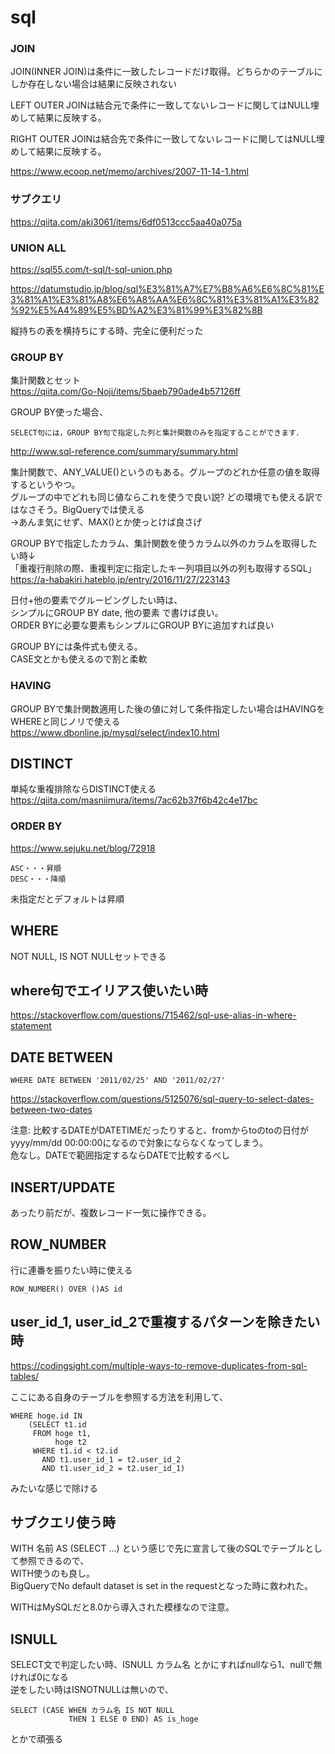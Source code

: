 # sql

### JOIN
JOIN(INNER JOIN)は条件に一致したレコードだけ取得。どちらかのテーブルにしか存在しない場合は結果に反映されない  

LEFT OUTER JOINは結合元で条件に一致してないレコードに関してはNULL埋めして結果に反映する。

RIGHT OUTER JOINは結合先で条件に一致してないレコードに関してはNULL埋めして結果に反映する。

https://www.ecoop.net/memo/archives/2007-11-14-1.html

### サブクエリ
https://qiita.com/aki3061/items/6df0513ccc5aa40a075a

### UNION ALL
https://sql55.com/t-sql/t-sql-union.php

https://datumstudio.jp/blog/sql%E3%81%A7%E7%B8%A6%E6%8C%81%E3%81%A1%E3%81%A8%E6%A8%AA%E6%8C%81%E3%81%A1%E3%82%92%E5%A4%89%E5%BD%A2%E3%81%99%E3%82%8B

縦持ちの表を横持ちにする時、完全に便利だった

### GROUP BY
集計関数とセット  
https://qiita.com/Go-Noji/items/5baeb790ade4b57126ff

GROUP BY使った場合、
```
SELECT句には，GROUP BY句で指定した列と集計関数のみを指定することができます．
```
http://www.sql-reference.com/summary/summary.html

集計関数で、ANY_VALUE()というのもある。グループのどれか任意の値を取得するというやつ。  
グループの中でどれも同じ値ならこれを使うで良い説? どの環境でも使える訳ではなさそう。BigQueryでは使える  
→あんま気にせず、MAX()とか使っとけば良さげ

GROUP BYで指定したカラム、集計関数を使うカラム以外のカラムを取得したい時↓  
「重複行削除の際、重複判定に指定したキー列項目以外の列も取得するSQL」  
https://a-habakiri.hateblo.jp/entry/2016/11/27/223143

日付+他の要素でグルーピングしたい時は、  
シンプルにGROUP BY date, 他の要素 で書けば良い。  
ORDER BYに必要な要素もシンプルにGROUP BYに追加すれば良い

GROUP BYには条件式も使える。  
CASE文とかも使えるので割と柔軟


### HAVING
GROUP BYで集計関数適用した後の値に対して条件指定したい場合はHAVINGをWHEREと同じノリで使える  
https://www.dbonline.jp/mysql/select/index10.html

## DISTINCT
単純な重複排除ならDISTINCT使える  
https://qiita.com/masniimura/items/7ac62b37f6b42c4e17bc

### ORDER BY
https://www.sejuku.net/blog/72918
```
ASC・・・昇順
DESC・・・降順
```
未指定だとデフォルトは昇順

## WHERE
NOT NULL, IS NOT NULLセットできる

## where句でエイリアス使いたい時
https://stackoverflow.com/questions/715462/sql-use-alias-in-where-statement

## DATE BETWEEN
```
WHERE DATE BETWEEN '2011/02/25' AND '2011/02/27'
```
https://stackoverflow.com/questions/5125076/sql-query-to-select-dates-between-two-dates

注意: 比較するDATEがDATETIMEだったりすると、fromからtoのtoの日付がyyyy/mm/dd 00:00:00になるので対象にならなくなってしまう。  
危なし。DATEで範囲指定するならDATEで比較するべし

## INSERT/UPDATE
あったり前だが、複数レコード一気に操作できる。

## ROW_NUMBER
行に連番を振りたい時に使える
```
ROW_NUMBER() OVER ()AS id
```

## user_id_1, user_id_2で重複するパターンを除きたい時
https://codingsight.com/multiple-ways-to-remove-duplicates-from-sql-tables/

ここにある自身のテーブルを参照する方法を利用して、  
```
WHERE hoge.id IN
    (SELECT t1.id
     FROM hoge t1,
          hoge t2
     WHERE t1.id < t2.id
       AND t1.user_id_1 = t2.user_id_2
       AND t1.user_id_2 = t2.user_id_1) 
```
みたいな感じで除ける

## サブクエリ使う時
WITH 名前 AS (SELECT ...) という感じで先に宣言して後のSQLでテーブルとして参照できるので、  
WITH使うのも良し。  
BigQueryでNo default dataset is set in the requestとなった時に救われた。

WITHはMySQLだと8.0から導入された模様なので注意。

## ISNULL
SELECT文で判定したい時、ISNULL カラム名 とかにすればnullなら1、nullで無ければ0になる  
逆をしたい時はISNOTNULLは無いので、
```
SELECT (CASE WHEN カラム名 IS NOT NULL
             THEN 1 ELSE 0 END) AS is_hoge
```
とかで頑張る